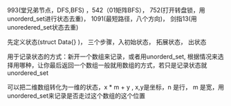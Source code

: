 993(堂兄弟节点，DFS,BFS) ，542（01矩阵BFS）， 752(打开转盘锁，用unorderd_set进行状态去重)， 1091(最短路径，八个方向)， 剑指13(用unoredered_set状态去重)

先定义状态(struct Data{} )， 三个步骤，入初始状态， 拓展状态， 出状态



用于记录状态的方式：新开一个数组来记录，或者用unorderd_set, 根据情况来选择用哪种，让你最后返回一个数组一般就用数组的方式，若只是记录状态就unordered_set

可以把二维数组转化为一维的状态，x * m + y ,  x,y是坐标，n 是行， m 是宽，用unordered_set来记录是否走过这个数组的这个位置